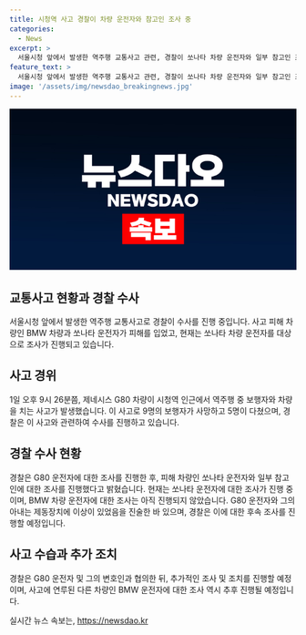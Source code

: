 ```yaml
---
title: 시청역 사고 경찰이 차량 운전자와 참고인 조사 중
categories:
  - News
excerpt: >
  서울시청 앞에서 발생한 역주행 교통사고 관련, 경찰이 쏘나타 차량 운전자와 일부 참고인 조사 진행 중. 1일 오후 역주행 중인 차량이 보행자와 차량을 치는 사고 발생, 보행자 9명 사망, 5명 부상. G80 차량 운전자와 아내는 브레이크 문제 주장하며 조사 중. 현재 쏘나타 운전자에 대한 조사만 진행되고 BMW 운전자에 대한 조사는 아직 이뤄지지 않은 상황.
feature_text: >
  서울시청 앞에서 발생한 역주행 교통사고 관련, 경찰이 쏘나타 차량 운전자와 일부 참고인 조사 진행 중. 1일 오후 역주행 중인 차량이 보행자와 차량을 치는 사고 발생, 보행자 9명 사망, 5명 부상. G80 차량 운전자와 아내는 브레이크 문제 주장하며 조사 중. 현재 쏘나타 운전자에 대한 조사만 진행되고 BMW 운전자에 대한 조사는 아직 이뤄지지 않은 상황.
image: '/assets/img/newsdao_breakingnews.jpg'
---
```


<p><img src="/assets/img/newsdao_breakingnews.jpg" alt="firstkoreanews 속보" /></p>

<h2 data-ke-size="size26">교통사고 현황과 경찰 수사</h2>

<p data-ke-size="size16">서울시청 앞에서 발생한 역주행 교통사고로 경찰이 수사를 진행 중입니다. 사고 피해 차량인 BMW 차량과 쏘나타 운전자가 피해를 입었고, 현재는 쏘나타 차량 운전자를 대상으로 조사가 진행되고 있습니다.</p>

<h2 data-ke-size="size26">사고 경위</h2>

<p data-ke-size="size16">1일 오후 9시 26분쯤, 제네시스 G80 차량이 시청역 인근에서 역주행 중 보행자와 차량을 치는 사고가 발생했습니다. 이 사고로 9명의 보행자가 사망하고 5명이 다쳤으며, 경찰은 이 사고와 관련하여 수사를 진행하고 있습니다.</p>

<h2 data-ke-size="size26">경찰 수사 현황</h2>

<p data-ke-size="size16">경찰은 G80 운전자에 대한 조사를 진행한 후, 피해 차량인 쏘나타 운전자와 일부 참고인에 대한 조사를 진행했다고 밝혔습니다. 현재는 쏘나타 운전자에 대한 조사가 진행 중이며, BMW 차량 운전자에 대한 조사는 아직 진행되지 않았습니다. G80 운전자와 그의 아내는 제동장치에 이상이 있었음을 진술한 바 있으며, 경찰은 이에 대한 후속 조사를 진행할 예정입니다.</p>

<h2 data-ke-size="size26">사고 수습과 추가 조치</h2>

<p data-ke-size="size16">경찰은 G80 운전자 및 그의 변호인과 협의한 뒤, 추가적인 조사 및 조치를 진행할 예정이며, 사고에 연루된 다른 차량인 BMW 운전자에 대한 조사 역시 추후 진행될 예정입니다.</p>
실시간 뉴스 속보는, <a href="https://newsdao.kr" rel="dofollow">https://newsdao.kr</a>


